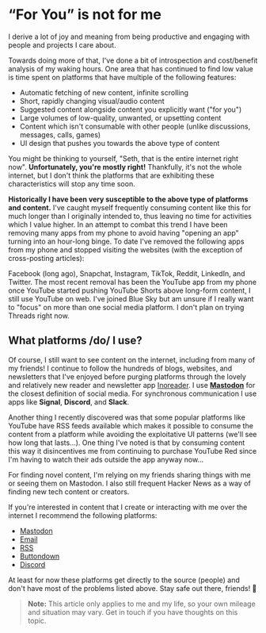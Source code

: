 # “For You” is not for me

I derive a lot of joy and meaning from being productive and engaging with people and projects I care about.

Towards doing more of that, I've done a bit of introspection and cost/benefit analysis of my waking hours.
One area that has continued to find low value is time spent on platforms that have multiple of the following features:

* Automatic fetching of new content, infinite scrolling
* Short, rapidly changing visual/audio content
* Suggested content alongside content you explicitly want ("for you")
* Large volumes of low-quality, unwanted, or upsetting content
* Content which isn't consumable with other people (unlike discussions, messages, calls, games)
* UI design that pushes you towards the above type of content

You might be thinking to yourself, "Seth, that is the entire internet right now".
**Unfortunately, you're mostly right!** Thankfully, it's not the whole internet,
but I don't think the platforms that are exhibiting these characteristics will
stop any time soon.

**Historically I have been very susceptible to the above type of platforms and content.**
I've caught myself frequently consuming content like this for much
longer than I originally intended to, thus leaving no time for activities which I value higher. In an attempt to combat this trend I have been removing many apps from my
phone to avoid having "opening an app" turning into an hour-long binge. To date I've removed the following apps from my phone and stopped visiting the websites (with the exception of cross-posting articles):

Facebook (long ago), Snapchat, Instagram, TikTok, Reddit, LinkedIn, and Twitter. The most recent removal has been the YouTube app from my phone
once YouTube started pushing YouTube Shorts above long-form content, I still use YouTube on web. I've joined Blue Sky but am unsure if I really
want to "focus" on more than one social media platform. I don't plan on trying Threads right now.

## What platforms /do/ I use?

Of course, I still want to see content on the internet, including from many
of my friends! I continue to follow the hundreds of blogs, websites, and newsletters that I've enjoyed before purging platforms
through the lovely and relatively new reader and newsletter app [Inoreader](https://inoreader.com).
I use **[Mastodon](https://fosstodon.org/@sethmlarson)** for the closest definition of social media.
For synchronous communication I use apps like **Signal**, **Discord**, and **Slack**.

Another thing I recently discovered was that some popular platforms like YouTube
have RSS feeds available which makes it possible to consume the content from a platform while avoiding the exploitative UI patterns (we'll see how long that lasts...).
One thing I've noted is that by consuming content this way it disincentives me from continuing to purchase YouTube Red since I'm having to
watch their ads outside the app anyway now...

For finding novel content, I'm relying on my friends sharing things with me or seeing them on Mastodon.
I also still frequent Hacker News as a way of finding new tech content or creators.

If you're interested in content that I create or interacting with me over the internet I recommend
the following platforms:

* [Mastodon](https://fosstodon.org/@sethmlarson)
* [Email](mailto:sethmichaellarson@gmail.com)
* [RSS](https://sethmlarson.dev/feed)
* [Buttondown](https://buttondown.email/sethmlarson)
* [Discord](https://discord.com/users/481989102951202817)

At least for now these platforms get directly to the source (people) and don't have most of the problems listed above. Stay safe out there, friends! 👻

> **Note:** This article only applies to me and my life, so your own mileage and situation may vary.
> Get in touch if you have thoughts on this topic.

